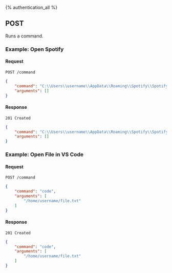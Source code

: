 {% authentication_all %}

## POST

Runs a command.

### Example: Open Spotify

#### Request

`POST /command`

```json
{
    "command": "C:\\Users\\username\\AppData\\Roaming\\Spotify\\Spotify.exe",
    "arguments": []
}
```

#### Response

`201 Created`

```json
{
    "command": "C:\\Users\\username\\AppData\\Roaming\\Spotify\\Spotify.exe",
    "arguments": []
}
```

### Example: Open File in VS Code

#### Request

`POST /command`

```json
{
    "command": "code",
    "arguments": [
        "/home/username/file.txt"
    ]
}
```

#### Response

`201 Created`

```json
{
    "command": "code",
    "arguments": [
        "/home/username/file.txt"
    ]
}
```
